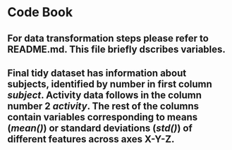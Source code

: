 Code Book
========================================================

## For data transformation steps please refer to README.md. This file briefly dscribes variables.

## Final tidy dataset has information about subjects, identified by number in first column *subject*. Activity data follows in the column number 2 *activity*. The rest of the columns contain variables corresponding to means (*mean()*) or standard deviations (*std()*) of different features across axes X-Y-Z.

